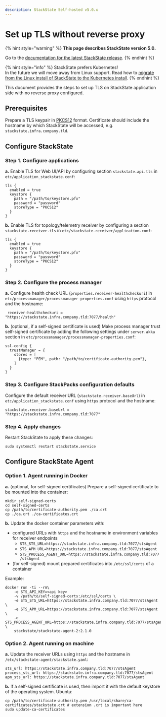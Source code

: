 ```yaml
---
description: StackState Self-hosted v5.0.x 
---
```


# Set up TLS without reverse proxy

{% hint style="warning" %}
**This page describes StackState version 5.0.**

Go to the [documentation for the latest StackState release](https://docs.stackstate.com/setup/install-stackstate/linux_install/how_to_setup_tls_without_reverse_proxy).
{% endhint %}

{% hint style="info" %}
StackState prefers Kubernetes!  
In the future we will move away from Linux support. Read how to [migrate from the Linux install of StackState to the Kubernetes install](../kubernetes_install/migrate_from_linux.md).
{% endhint %}

This document provides the steps to set up TLS on StackState application side with no reverse proxy configured.

## Prerequisites

Prepare a TLS keypair in [PKCS12](https://en.wikipedia.org/wiki/PKCS_12) format. Certificate should include the hostname by which StackState will be accessed, e.g. `stackstate.infra.company.tld`.

## Configure StackState

### Step 1. Configure applications

**a.** Enable TLS for Web UI/API by configuring section `stackstate.api.tls` in `etc/application_stackstate.conf`:

```text
tls {
  enabled = true
  keystore {
    path = "/path/to/keystore.pfx"
    password = "password"
    storeType = "PKCS12"
  }
}
```

**b.** Enable TLS for topology/telemetry receiver by configuring a section `stackstate.receiver.tls` in `etc/stackstate-receiver/application.conf`:

```text
tls {
  enabled = true
  keystore {
    path = "/path/to/keystore.pfx"
    password = "password"
    storeType = "PKCS12"
  }
}
```

### Step 2. Configure the process manager

**a.** Configure health check URL \(`properties.receiver-healthcheckuri`\) in `etc/processmanager/processmanager-properties.conf` using `https` protocol and the hostname:

```text
 receiver-healthcheckuri = "https://stackstate.infra.company.tld:7077/health"
```

**b.** \(optional, if a self-signed certificate is used\) Make process manager trust self-signed certificate by adding the following settings under `server.akka` section in `etc/processmanager/processmanager-properties.conf`:

```text
ssl-config {
  trustManager = {
    stores = [
      {type: "PEM", path: "/path/to/certificate-authority.pem"},
    ]
  }
}
```

### Step 3. Configure StackPacks configuration defaults

Configure the default receiver URL \(`stackstate.receiver.baseUrl`\) in `etc/application_stackstate.conf` using `https` protocol and the hostname:

```text
stackstate.receiver.baseUrl = "https://stackstate.infra.company.tld:7077"
```

### Step 4. Apply changes

Restart StackState to apply these changes:

```text
sudo systemctl restart stackstate.service
```

## Configure StackState Agent

### Option 1. Agent running in Docker

**a.** \(optional, for self-signed certificates\) Prepare a self-signed certificate to be mounted into the container:

```text
mkdir self-signed-certs
cd self-signed-certs
cp /path/to/certificate-authority.pem ./ca.crt
cp ./ca.crt ./ca-certificates.crt
```

**b.** Update the docker container parameters with:

* configured URLs with `https` and the hostname in environment variables for receiver endpoints
  * `STS_STS_URL=https://stackstate.infra.company.tld:7077/stsAgent`
  * `STS_APM_URL=https://stackstate.infra.company.tld:7077/stsAgent`
  * `STS_PROCESS_AGENT_URL=https://stackstate.infra.company.tld:7077/stsAgent`
* \(for self-signed\) mount prepared certificates into `/etc/ssl/certs` of a container

Example:

```text
docker run -ti --rm\
    -e STS_API_KEY=<api key>
    -v /path/to/self-signed-certs:/etc/ssl/certs \
    -e STS_STS_URL=https://stackstate.infra.company.tld:7077/stsAgent \
    -e STS_APM_URL=https://stackstate.infra.company.tld:7077/stsAgent \
    -e STS_PROCESS_AGENT_URL=https://stackstate.infra.company.tld:7077/stsAgent \
    stackstate/stackstate-agent-2:2.1.0
```

### Option 2. Agent running on machine

**a.** Update the receiver URLs using `https` and the hostname in `/etc/stackstate-agent/stackstate.yaml`:

```text
sts_url: https://stackstate.infra.company.tld:7077/stsAgent
process_sts_url: https://stackstate.infra.company.tld:7077/stsAgent
apm_sts_url: https://stackstate.infra.company.tld:7077/stsAgent
```

**b.** If a self-signed certificate is used, then import it with the default keystore of the operating system. Ubuntu:

```text
cp /path/to/certificate-authority.pem /usr/local/share/ca-certificates/stackstate.crt # extension .crt is important here
sudo update-ca-certificates
```

